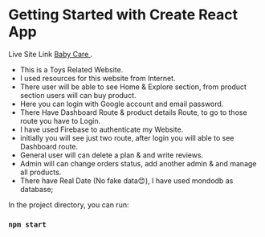 # Getting Started with Create React App

Live Site Link [Baby Care ](https://assignment-12-e5166.web.app).

- This is a Toys Related Website.
- I used resources for this website from Internet.
- There user will be able to see Home & Explore section, from product section users will can buy product.
- Here you can login with Google account and email password.
- There Have Dashboard Route & product details Route, to go to those route you have to Login.
- I have used Firebase to authenticate my Website.
- initially you will see just two route, after login you will able to see Dashboard route.
- General user will can delete a plan & and write reviews.
- Admin will can change orders status, add another admin & and manage all products.
- There have Real Date (No fake data😊), I have used mondodb as database;

In the project directory, you can run:

### `npm start`
